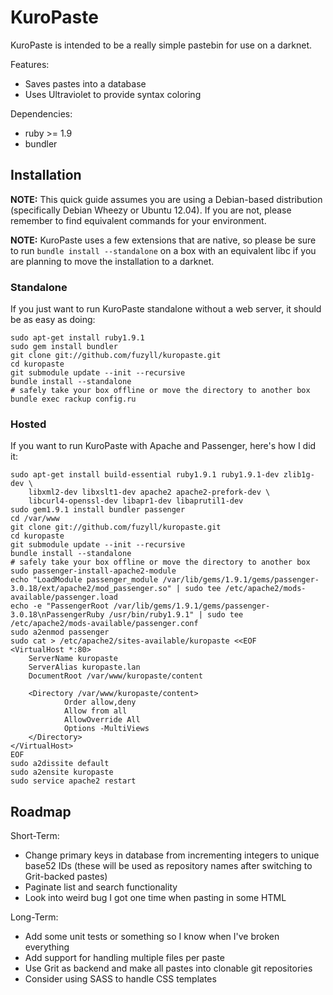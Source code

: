 # KuroPaste #

KuroPaste is intended to be a really simple pastebin for use on a darknet.

Features:
* Saves pastes into a database 
* Uses Ultraviolet to provide syntax coloring

Dependencies:
* ruby >= 1.9
* bundler


## Installation ##

**NOTE:** This quick guide assumes you are using a Debian-based distribution
          (specifically Debian Wheezy or Ubuntu 12.04). If you are not, please
          remember to find equivalent commands for your environment.

**NOTE:** KuroPaste uses a few extensions that are native, so please be sure to
          run `bundle install --standalone` on a box with an equivalent libc if
          you are planning to move the installation to a darknet.

### Standalone ###

If you just want to run KuroPaste standalone without a web server, it should
be as easy as doing:

```
sudo apt-get install ruby1.9.1
sudo gem install bundler
git clone git://github.com/fuzyll/kuropaste.git
cd kuropaste
git submodule update --init --recursive
bundle install --standalone
# safely take your box offline or move the directory to another box
bundle exec rackup config.ru
```

### Hosted ###

If you want to run KuroPaste with Apache and Passenger, here's how I did it:

```
sudo apt-get install build-essential ruby1.9.1 ruby1.9.1-dev zlib1g-dev \
    libxml2-dev libxslt1-dev apache2 apache2-prefork-dev \
    libcurl4-openssl-dev libapr1-dev libaprutil1-dev
sudo gem1.9.1 install bundler passenger
cd /var/www
git clone git://github.com/fuzyll/kuropaste.git
cd kuropaste
git submodule update --init --recursive
bundle install --standalone
# safely take your box offline or move the directory to another box
sudo passenger-install-apache2-module
echo "LoadModule passenger_module /var/lib/gems/1.9.1/gems/passenger-3.0.18/ext/apache2/mod_passenger.so" | sudo tee /etc/apache2/mods-available/passenger.load
echo -e "PassengerRoot /var/lib/gems/1.9.1/gems/passenger-3.0.18\nPassengerRuby /usr/bin/ruby1.9.1" | sudo tee /etc/apache2/mods-available/passenger.conf
sudo a2enmod passenger
sudo cat > /etc/apache2/sites-available/kuropaste <<EOF
<VirtualHost *:80>
    ServerName kuropaste
    ServerAlias kuropaste.lan  
    DocumentRoot /var/www/kuropaste/content

    <Directory /var/www/kuropaste/content>
            Order allow,deny
            Allow from all
            AllowOverride All
            Options -MultiViews
    </Directory>
</VirtualHost>
EOF
sudo a2dissite default
sudo a2ensite kuropaste
sudo service apache2 restart
```


## Roadmap ##

Short-Term:
* Change primary keys in database from incrementing integers to unique base52
  IDs (these will be used as repository names after switching to Grit-backed
  pastes)
* Paginate list and search functionality
* Look into weird bug I got one time when pasting in some HTML

Long-Term:
* Add some unit tests or something so I know when I've broken everything
* Add support for handling multiple files per paste
* Use Grit as backend and make all pastes into clonable git repositories
* Consider using SASS to handle CSS templates

